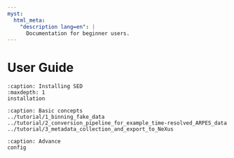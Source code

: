```yaml
---
myst:
  html_meta:
    "description lang=en": |
      Documentation for beginner users.
---
```

# User Guide

```{toctree}
:caption: Installing SED
:maxdepth: 1
installation
```

```{toctree}
:caption: Basic concepts
../tutorial/1_binning_fake_data
../tutorial/2_conversion_pipeline_for_example_time-resolved_ARPES_data
../tutorial/3_metadata_collection_and_export_to_NeXus
```

```{toctree}
:caption: Advance
config
```
